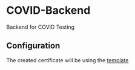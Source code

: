 # COVID-Backend
Backend for COVID Testing

## Configuration
The created certificate will be using the [template](certificate-template.html)

